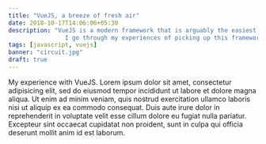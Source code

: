 ```yaml
---
title: "VueJS, a breeze of fresh air"
date: 2018-10-17T14:06:06+05:30
description: "VueJS is a modern framework that is arguably the easiest to pick up and has the least learning curve.
                I go through my experiences of picking up this framework and building a simple application."
tags: [javascript, vuejs]
banner: "circuit.jpg"
draft: true
---
```


My experience with VueJS.
Lorem ipsum dolor sit amet, consectetur adipisicing elit, sed do eiusmod tempor incididunt ut labore et dolore magna aliqua. Ut enim ad minim veniam, quis nostrud exercitation ullamco laboris nisi ut aliquip ex ea commodo consequat. Duis aute irure dolor in reprehenderit in voluptate velit esse cillum dolore eu fugiat nulla pariatur. Excepteur sint occaecat cupidatat non proident, sunt in culpa qui officia deserunt mollit anim id est laborum.